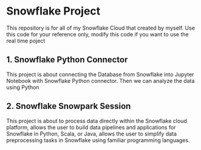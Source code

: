 # Snowflake Project
This repository is for all of my Snowflake Cloud that created by myself. Use this code for your reference only, modify this code if you want to use the real time poject

## 1. Snowflake Python Connector
This project is about connecting the Database from Snowflake into Jupyter Notebook with Snowflake Python connector. Then we can analyze the data using Python

## 2. Snowflake Snowpark Session
This project is about to process data directly within the Snowflake cloud platform, allows the user to build data pipelines and applications for Snowflake in Python, Scala, or Java, allows the user to simplify data preprocessing tasks in Snowflake using familiar programming languages.
